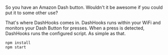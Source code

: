 So you have an Amazon Dash button. Wouldn't it be awesome if you could put it to some other use?

That's where DashHooks comes in. DashHooks runs within your WiFi and monitors your Dash Button for presses.
When a press is detected, DashHooks runs the configured script. As simple as that.

    npm install
    npm start
